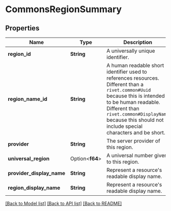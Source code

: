 # CommonsRegionSummary

## Properties

Name | Type | Description | Notes
------------ | ------------- | ------------- | -------------
**region_id** | **String** | A universally unique identifier. | 
**region_name_id** | **String** | A human readable short identifier used to references resources. Different than a `rivet.common#Uuid` because this is intended to be human readable. Different than `rivet.common#DisplayName` because this should not include special characters and be short. | 
**provider** | **String** | The server provider of this region. | 
**universal_region** | Option<**f64**> | A universal number given to this region. | [optional]
**provider_display_name** | **String** | Represent a resource's readable display name. | 
**region_display_name** | **String** | Represent a resource's readable display name. | 

[[Back to Model list]](../README.md#documentation-for-models) [[Back to API list]](../README.md#documentation-for-api-endpoints) [[Back to README]](../README.md)


